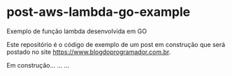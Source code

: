 # post-aws-lambda-go-example
Exemplo de função lambda desenvolvida em GO

Este repositório é o código de exemplo de um post em construção que será postado no site https://www.blogdoprogramador.com.br.

Em construção... ... ...